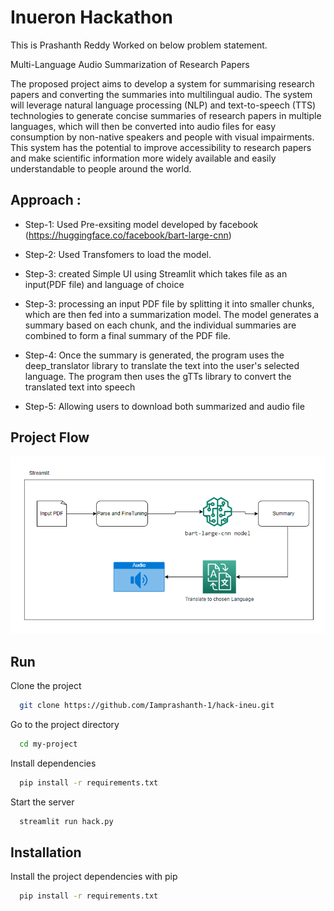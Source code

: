 
# Inueron Hackathon

This is Prashanth Reddy Worked on below problem statement.

Multi-Language Audio Summarization of Research Papers
 
The proposed project aims to develop a system for summarising research papers and converting the summaries into multilingual audio. The system will leverage natural language processing (NLP) and text-to-speech (TTS) technologies to generate concise summaries of research papers in multiple languages, which will then be converted into audio files for easy consumption by non-native speakers and people with visual impairments. This system has the potential to improve accessibility to research papers and make scientific information more widely available and easily understandable to people around the world.

## Approach :

- Step-1: Used Pre-exsiting model developed by facebook (https://huggingface.co/facebook/bart-large-cnn)

- Step-2: Used Transfomers to load the model.

- Step-3: created Simple UI using Streamlit which takes file as an input(PDF file) and language of choice

- Step-3: processing an input PDF file by splitting it into smaller chunks, which are then fed into a summarization model. The model generates a summary based on each chunk, and the individual summaries are combined to form a final summary of the PDF file.

- Step-4: Once the summary is generated, the program uses the deep_translator library to translate the text into the user's selected language. The program then uses the gTTs library to convert the translated text into speech

- Step-5: Allowing users to download both summarized and audio file

## Project Flow

![flow](https://github.com/Iamprashanth-1/hack-ineu/blob/master/images/arch.png)


## Run 

Clone the project

```bash
  git clone https://github.com/Iamprashanth-1/hack-ineu.git
```

Go to the project directory

```bash
  cd my-project
```

Install dependencies

```bash
  pip install -r requirements.txt
```

Start the server

```bash
  streamlit run hack.py
```


## Installation

Install the project dependencies with pip

```bash
  pip install -r requirements.txt
  
```
    
